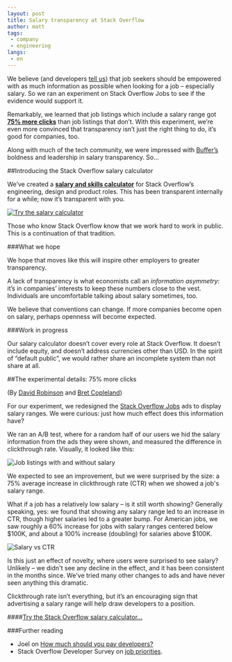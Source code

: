 ```yaml
---
layout: post
title: Salary transparency at Stack Overflow
author: matt
tags: 
 - company
 - engineering
langs:
 - en
---
```


We believe (and developers [tell us](http://stackoverflow.com/research/developer-survey-2016#work-job-priorities)) that job seekers should be empowered with as much information as possible when looking for a job – especially salary. So we ran an experiment on Stack Overflow Jobs to see if the evidence would support it.

Remarkably, we learned that job listings which include a salary range got **[75% more clicks](#75)** than job listings that don’t. With this experiment, we’re even more convinced that transparency isn’t just the right thing to do, it’s good for companies, too.

Along with much of the tech community, we were impressed with [Buffer’s](https://buffer.com/salary) boldness and leadership in salary transparency. So…

##Introducing the Stack Overflow salary calculator

We’ve created a **[salary and skills calculator](https://stackoverflow.com/company/salary)** for Stack Overflow’s engineering, design and product roles. This has been transparent internally for a while; now it’s transparent with you.

[![Try the salary calculator](https://i.stack.imgur.com/wucYG.png)](https://stackoverflow.com/company/salary)

Those who know Stack Overflow know that we work hard to work in public. This is a continuation of that tradition.

###What we hope

We hope that moves like this will inspire other employers to greater transparency.

A lack of transparency is what economists call an *information asymmetry*: it’s in companies’ interests to keep these numbers close to the vest. Individuals are uncomfortable talking about salary sometimes, too.

We believe that conventions can change. If more companies become open on salary, perhaps openness will become expected.

###Work in progress

Our salary calculator doesn’t cover every role at Stack Overflow. It doesn’t include equity, and doesn’t address currencies other than USD. In the spirit of “default public”, we would rather share an incomplete system than not share at all.

<a name="75"></a>
##The experimental details: 75% more clicks
 
(By [David Robinson](http://stackoverflow.com/users/712603/david-robinson) and [Bret Copleland](http://stackexchange.com/users/2545189/bret-copeland))

For our experiment, we redesigned the [Stack Overflow Jobs](https://stackoverflow.com/jobs) ads to display salary ranges. We were curious: just how much effect does this information have?

We ran an A/B test, where for a random half of our users we hid the salary information from the ads they were shown, and measured the difference in clickthrough rate. Visually, it looked like this:

![Job listings with and without salary](https://i.stack.imgur.com/sISz0.png)

We expected to see an improvement, but we were surprised by the size: a 75% average increase in clickthrough rate (CTR) when we showed a job's salary range.

What if a job has a relatively low salary – is it still worth showing? Generally speaking, yes: we found that showing any salary range led to an increase in CTR, though higher salaries led to a greater bump. For American jobs, we saw roughly a 60% increase for jobs with salary ranges centered below $100K, and about a 100% increase (doubling) for salaries above $100K.

![Salary vs CTR](https://i.stack.imgur.com/Q1kPQ.png)

Is this just an effect of novelty, where users were surprised to see salary? Unlikely – we didn't see any decline in the effect, and it has been consistent in the months since. We've tried many other changes to ads and have never seen anything this dramatic.

Clickthrough rate isn’t everything, but it’s an encouraging sign that advertising a salary range will help draw developers to a position.

####[Try the Stack Overflow salary calculator...](https://stackoverflow.com/company/salary)

###Further reading

- Joel on [How much should you pay developers?](https://blog.stackoverflow.com/2011/07/how-much-should-you-pay-developers/)
- Stack Overflow Developer Survey on [job priorities](http://stackoverflow.com/research/developer-survey-2016#work-job-priorities).